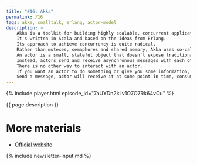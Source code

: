 ```yaml
---
title: "#16: Akka"
permalink: /16
tags: akka, smalltalk, erlang, actor-model
description: >
    Akka is a toolkit for building highly scalable, concurrent applications.
    It's written in Scala and based on the ideas from Erlang.
    Its approach to achieve concurrency is quite radical.
    Rather than mutexes, semaphores and shared memory, Akka uses so-called _actor model_.
    An actor is a small, stateful object that doesn't expose traditional methods.
    Instead, actors send and receive asynchronous messages with each other.
    There is no other way to interact with an actor.
    If you want an actor to do something or give you some information, message passing is the only way.
    Send a message, actor will receive it at some point in time, consume it and optionally send a response back.
---
```


{% include player.html episode_id="7aUYDn2kLv1O7O7Rk64vCu" %}

{{ page.description }}

<!--
There are some fundamental rules in Akka.
First of all, no actor, ever, handles more than one message at a time.
Actors are essentially single-threaded.
If two messages arrive at the same time, they are put into a queue, known as mailbox.
Once the first message is handled, the second one is delivered.
Secondly, the deployment location of an actor is transparent.
An actor can live in the same JVM but just as well it can be deployed in a different data center.
As long as you understand asynchronous nature and _at-most-once_ guarantees, it makes no difference.
Akka either passes a message in-process or serializes it over the network.
This feature allows scaling out Akka applications without changing a single line of code.

I said that actors are single-threaded.
As a matter of fact you could implement Akka by creating a new thread for each actor.
But that defeats the purpose of this project.
Akka encourages non-blocking actors.
This means that handling a message should not block on I/O.
For example when you make an HTTP request, you don't wait for a response.
Once it's available, your actor will get notified.
By an incoming message, of course.
Exploiting this feature means you can manage hundreds of thousands of actors with just a few threads.
Ideally, matching the number of CPU cores.
An actor per request or per user is not unusual.
Memory footprint of an actor is measured in kilobytes.
A thread is more like a megabyte.

If you must block inside an actor or your workload is CPU bound, Akka is there for you.
A special load-balancer dispatches work in between multiple instances of your actor class.
And guess what?
These instances can be scaled out onto multiple machines!

Another fundamental concept of Akka is fault tolerance.
"Have you tried turning it off and on again?"
Akka is all about that!
When an actor crashes with an exception, by default it's restarted.
Chances are that a fresh instance will recover.
But it gets even better!
Actors form a hierarchy.
Optionally, when an actor crashes, its parent and all siblings can be restarted as well.
Just in case.
This can propagate further up.

I worked on Akka clusters deployed on thousands of machines, distributing financial computations.
However, the programming model is quite unusual.
Despite the fact that it is close to original concept of object-oriented programing in Smalltalk.
It can do wonders in terms of scalability, but maintaining a large codebase can be challenging.
Also troubleshooting Akka, even on a single node, is not very straightforward.

Historically actors were not type-safe.
You could literally send anything to an actor, hoping it can handle it.
And you had no way of knowing if it succeeded, because messages are asynchronous.
These days Akka has typed actors which helps a lot.

That's it, thanks for listening, bye!

-->

# More materials

* [Official website](https://akka.io/)

{% include newsletter-input.md %}
